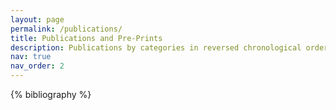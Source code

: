 ```yaml
---
layout: page
permalink: /publications/
title: Publications and Pre-Prints
description: Publications by categories in reversed chronological order. * denotes equal contribution.
nav: true
nav_order: 2
---
```


<!-- _pages/publications.md -->
<div class="publications">

{% bibliography %}

</div>
